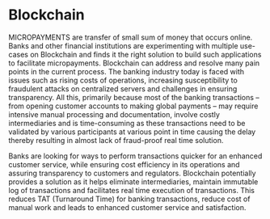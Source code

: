 # Blockchain

MICROPAYMENTS are transfer of small sum of money that occurs online. Banks and other financial institutions are experimenting with multiple use-cases on Blockchain and finds it the right solution to build such applications to facilitate micropayments. Blockchain can address and resolve many pain points in the current process. The banking industry today is faced with issues such as rising costs of operations, increasing susceptibility to fraudulent attacks on centralized servers and challenges in ensuring transparency. All this, primarily because most of the banking transactions – from opening customer accounts to making global payments – may require intensive manual processing and documentation, involve costly intermediaries and is time-consuming as these transactions need to be validated by various participants at various point in time causing the delay thereby resulting in almost lack of fraud-proof real time solution.

Banks are looking for ways to perform transactions quicker for an enhanced customer service, while ensuring cost efficiency in its operations and assuring transparency to customers and regulators. Blockchain potentially provides a solution as it helps eliminate intermediaries, maintain immutable log of transactions and facilitates real time execution of transactions. This reduces TAT (Turnaround Time) for banking transactions, reduce cost of manual work and leads to enhanced customer service and satisfaction. 
